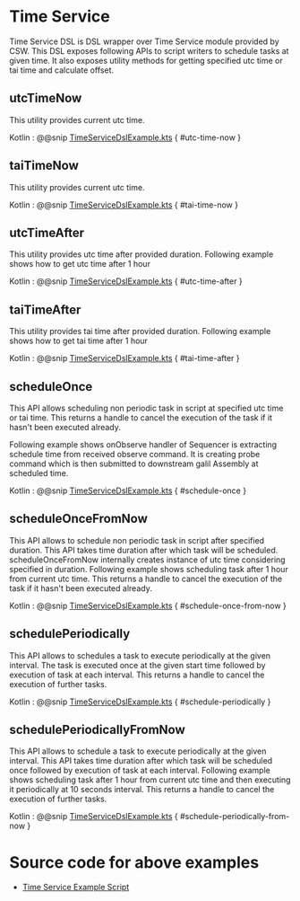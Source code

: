 # Time Service

Time Service DSL is DSL wrapper over Time Service module provided by CSW. This DSL exposes following APIs to script writers to
schedule tasks at given time. It also exposes utility methods for getting specified utc time or tai time and calculate offset. 

## utcTimeNow

This utility provides current utc time.

Kotlin
:   @@snip [TimeServiceDslExample.kts](../../../../../../../examples/src/main/kotlin/esw/ocs/scripts/examples/paradox/TimeServiceDslExample.kts) { #utc-time-now }


## taiTimeNow

This utility provides current utc time.

Kotlin
:   @@snip [TimeServiceDslExample.kts](../../../../../../../examples/src/main/kotlin/esw/ocs/scripts/examples/paradox/TimeServiceDslExample.kts) { #tai-time-now }


## utcTimeAfter

This utility provides utc time after provided duration. Following example shows how to get utc time after 1 hour

Kotlin
:   @@snip [TimeServiceDslExample.kts](../../../../../../../examples/src/main/kotlin/esw/ocs/scripts/examples/paradox/TimeServiceDslExample.kts) { #utc-time-after }


## taiTimeAfter

This utility provides tai time after provided duration. Following example shows how to get tai time after 1 hour

Kotlin
:   @@snip [TimeServiceDslExample.kts](../../../../../../../examples/src/main/kotlin/esw/ocs/scripts/examples/paradox/TimeServiceDslExample.kts) { #tai-time-after }


## scheduleOnce

This API allows scheduling non periodic task in script at specified utc time or tai time. This returns a handle to cancel the execution of the task if it hasn't been executed already.

Following example shows onObserve handler of Sequencer is extracting schedule time from received observe command.
It is creating probe command which is then submitted to downstream galil Assembly at scheduled time.

Kotlin
:   @@snip [TimeServiceDslExample.kts](../../../../../../../examples/src/main/kotlin/esw/ocs/scripts/examples/paradox/TimeServiceDslExample.kts) { #schedule-once }

## scheduleOnceFromNow

This API allows to schedule non periodic task in script after specified duration. This API takes time duration after which task will
be scheduled. scheduleOnceFromNow internally creates instance of utc time considering specified in duration. Following example shows
scheduling task after 1 hour from current utc time. This returns a handle to cancel the execution of the task if it hasn't been executed already.

Kotlin
:   @@snip [TimeServiceDslExample.kts](../../../../../../../examples/src/main/kotlin/esw/ocs/scripts/examples/paradox/TimeServiceDslExample.kts) { #schedule-once-from-now }

## schedulePeriodically

This API allows to schedules a task to execute periodically at the given interval. The task is executed once at the given start time followed by execution of task at each interval. 
This returns a handle to cancel the execution of further tasks.

Kotlin
:   @@snip [TimeServiceDslExample.kts](../../../../../../../examples/src/main/kotlin/esw/ocs/scripts/examples/paradox/TimeServiceDslExample.kts) { #schedule-periodically }


## schedulePeriodicallyFromNow

This API allows to schedule a task to execute periodically at the given interval. This API takes time duration after which task will
be scheduled once followed by execution of task at each interval. Following example shows scheduling task after 1 hour from current utc time
and then executing it periodically at 10 seconds interval. This returns a handle to cancel the execution of further tasks.

Kotlin
:   @@snip [TimeServiceDslExample.kts](../../../../../../../examples/src/main/kotlin/esw/ocs/scripts/examples/paradox/TimeServiceDslExample.kts) { #schedule-periodically-from-now }

# Source code for above examples

* [Time Service Example Script]($github.base_url$/examples/src/main/kotlin/esw/ocs/scripts/examples/paradox/TimeServiceDslExample.kts)
